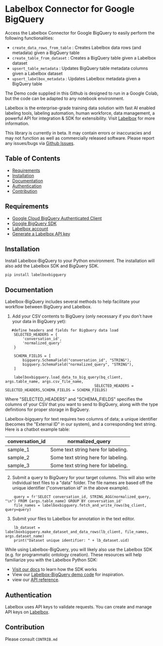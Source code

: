 # Labelbox Connector for Google BigQuery

Access the Labelbox Connector for Google BigQuery to easily perform the following functionalities:
- `create_data_rows_from_table` :   Creates Labelbox data rows (and metadata) given a BigQuery table
- `create_table_from_dataset`   :   Creates a BigQuery table given a Labelbox dataset
- `upsert_table_metadata`       :   Updates BigQuery table metadata columns given a Labelbox dataset
- `upsert_labelbox_metadata`    :   Updates Labelbox metadata given a BigQuery table

The Demo code supplied in this Github is designed to run in a Google Colab, but the code can be adapted to any notebook environment.

Labelbox is the enterprise-grade training data solution with fast AI enabled labeling tools, labeling automation, human workforce, data management, a powerful API for integration & SDK for extensibility. Visit [Labelbox](http://labelbox.com/) for more information.

This library is currently in beta. It may contain errors or inaccuracies and may not function as well as commercially released software. Please report any issues/bugs via [Github Issues](https://github.com/Labelbox/labelbigquery/issues).


## Table of Contents

* [Requirements](#requirements)
* [Installation](#installation)
* [Documentation](#documentation)
* [Authentication](#authentication)
* [Contribution](#contribution)

## Requirements

* [Google Cloud BigQuery Authenticated Client](https://cloud.google.com/bigquery/docs/reference/libraries)
* [Google BigQuery SDK](https://pypi.org/project/google-cloud-bigquery/)
* [Labelbox account](http://app.labelbox.com/)
* [Generate a Labelbox API key](https://labelbox.com/docs/api/getting-started#create_api_key)

## Installation

Install Labelbox-BigQuery to your Python environment. The installation will also add the Labelbox SDK and BigQuery SDK.

```
pip install labelboxbigquery
```

## Documentation

Labelbox-BigQuery includes several methods to help facilitate your workflow between BigQuery and Labelbox. 

1. Add your CSV contents to BigQuery (only necessary if you don't have your data in BigQuery yet):

```
   #define headers and fields for BigQuery data load
    SELECTED_HEADERS = {
        'conversation_id',
        'normalized_query'
    }

    SCHEMA_FIELDS = [
        bigquery.SchemaField("conversation_id", "STRING"),
        bigquery.SchemaField("normalized_query", "STRING"),
    ]

    labelboxbigquery.load_data_to_big_query(bq_client, args.table_name, args.csv_file_name,
                                         SELECTED_HEADERS = SELECTED_HEADERS,SCHEMA_FIELDS = SCHEMA_FIELDS)
```
Where "SELECTED_HEADERS" and "SCHEMA_FIELDS" specifies the columns of your CSV that you want to send to BigQuery, along with the type definitions for proper storage in BigQuery.

Labelbox-bigquery for text requires two columns of data; a unique identifier (becomes the "External ID" in our system), and a corresponding text string. Here is a chatbot example table:

| conversation_id | normalized_query                 |
|-------------|--------------------------------------|
| sample_1   | Some text string here for labeling.  |
| sample_2  | Some text string here for labeling.  |
| sample_3  | Some text string here for labeling.  |

2. Submit a query to BigQuery for your target columns. This will also write individual text files to a "data" folder. The file names are based off the unique identifier ("conversation id" in the above example).
```
    query = fr'SELECT conversation_id, STRING_AGG(normalized_query, "\n") FROM {args.table_name} GROUP BY conversation_id'
    file_names = labelboxbigquery.fetch_and_write_rows(bq_client, query=query)
```

3. Submit your files to Labelbox for annotation in the text editor.

```
    lb_dataset = labelboxbigquery.make_dataset_and_data_rows(lb_client, file_names, args.dataset_name)
    print("Dataset unique identifier: " + lb_dataset.uid)
```

While using Labelbox-BigQuery, you will likely also use the Labelbox SDK (e.g. for programmatic ontology creation). These resources will help familiarize you with the Labelbox Python SDK: 
* [Visit our docs](https://labelbox.com/docs/python-api) to learn how the SDK works
* View our [Labelbox-BigQuery demo code](https://github.com/Labelbox/labelbox-bigquery/tree/main/demo_code) for inspiration.
* view our [API reference](https://labelbox.com/docs/python-api/api-reference).

## Authentication

Labelbox uses API keys to validate requests. You can create and manage API keys on [Labelbox](https://app.labelbox.com/account/api-keys). 

## Contribution
Please consult `CONTRIB.md`


